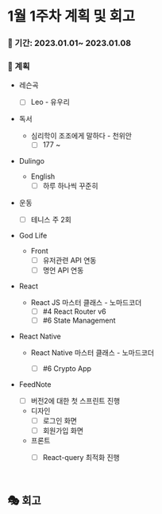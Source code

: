 # 1월 1주차 계획 및 회고

### 📆 기간: 2023.01.01~ 2023.01.08

### 📑 계획

- 레슨곡

  - [ ] Leo - 유우리
  
- 독서
  - 심리학이 조조에게 말하다 - 천위안
    - [ ] 177 ~ 
  
- Dulingo
  - English
    - [ ] 하루 하나씩 꾸준히
  
- 운동
  - [ ] 테니스 주 2회
  
- God Life
  - Front
    - [ ] 유저관련 API 연동
    - [ ] 명언 API 연동
  
- React
  - React JS 마스터 클래스 - 노마드코더
    - [ ] #4 React Router v6
    - [ ] #6 State Management
  
- React Native

  - React Native 마스터 클래스 - 노마드코더

    - [ ] #6 Crypto App
  
- FeedNote
  - [ ] 버전2에 대한 첫 스프린트 진행
  
  - 디자인
    - [ ] 로그인 화면
    - [ ] 회원가입 화면
  - 프론트
    - [ ] React-query 최적화 진행


<br/>

## 🎭 회고

